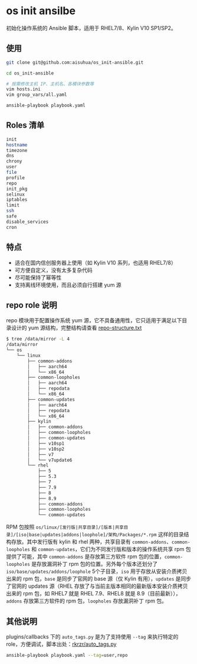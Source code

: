# os init ansilbe

初始化操作系统的 Ansible 脚本，适用于 RHEL7/8、Kylin V10 SP1/SP2。

## 使用

```sh
git clone git@github.com:aisuhua/os_init-ansible.git

cd os_init-ansible

# 按需修改主机 IP、主机名、各模块参数等
vim hosts.ini
vim group_vars/all.yaml

ansible-playbook playbook.yaml
```

## Roles 清单

```sh
init
hostname
timezone
dns
chrony
user
file
profile
repo
init_pkg
selinux
iptables
limit
ssh
safe
disable_services
cron
```

## 特点

- 适合在国内信创服务器上使用（如 Kylin V10 系列，也适用 RHEL7/8）
- 可方便自定义，没有太多复杂代码
- 尽可能保持了幂等性
- 支持离线环境使用，而且必须自行搭建 yum 源

## repo role 说明

repo 模块用于配置操作系统 yum 源，它不具备通用性，它只适用于满足以下目录设计的 yum 源结构，完整结构请查看 [repo-structure.txt](repo-structure.txt)

```sh
$ tree /data/mirror -L 4
/data/mirror
└── os
    └── linux
        ├── common-addons
        │   ├── aarch64
        │   └── x86_64
        ├── common-loopholes
        │   ├── aarch64
        │   ├── repodata
        │   └── x86_64
        ├── common-updates
        │   ├── aarch64
        │   ├── repodata
        │   └── x86_64
        ├── kylin
        │   ├── common-addons
        │   ├── common-loopholes
        │   ├── common-updates
        │   ├── v10sp1
        │   ├── v10sp2
        │   ├── v7
        │   └── v7update6
        └── rhel
            ├── 5
            ├── 5.3
            ├── 7
            ├── 7.9
            ├── 8
            ├── 8.9
            ├── common-addons
            ├── common-loopholes
            └── common-updates
```

RPM 包按照 `os/linux/[发行版|共享目录]/[版本|共享目录]/[iso|base|updates|addons|loophole]/架构/Packages/*.rpm` 这样的目录结构存放。其中发行版有 kylin 和 rhel 两种，共享目录有 `common-addons`、`common-loopholes` 和 `common-updates`，它们为不同发行版和版本的操作系统共享 rpm 包提供了可能，其中 `common-addons` 是存放第三方软件 rpm 包的位置，`common-loopholes` 是存放漏洞补丁 rpm 包的位置。另外每个版本还划分了 `iso/base/updates/addons/loophole` 5个子目录，`iso` 用于存放从安装介质拷贝出来的 rpm 包，`base` 是同步了官网的 base 源（仅 Kylin 有用），`updates` 是同步了官网的 updates 源（RHEL 存放了与当前主版本相同的最新版本安装介质拷贝出来的 rpm 包，如 RHEL7 就是 RHEL 7.9、RHEL8 就是 8.9（目前最新）），`addons` 存放第三方软件的 rpm 包，`loopholes` 存放漏洞补丁 rpm 包。

## 其他说明

plugins/callbacks 下的 `auto_tags.py` 是为了支持使用 `--tag` 来执行特定的 role，方便调试，脚本出处：[rkrzr/auto_tags.py](https://gist.github.com/rkrzr/f5387167fa7b4869e2dca8b713879562)

```sh
ansible-playbook playbook.yaml --tag=user,repo
```
